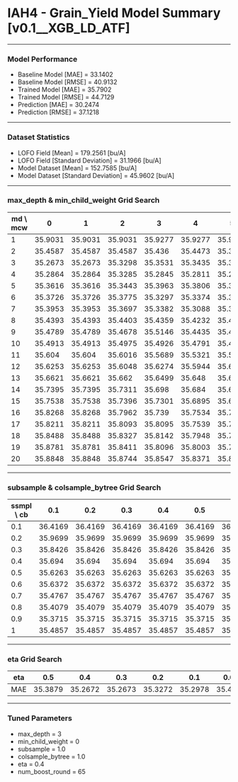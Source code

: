 # IAH4 - Grain_Yield Model Summary [v0.1__XGB_LD_ATF]

***

### Model Performance

- Baseline Model [MAE] = 33.1402
- Baseline Model [RMSE] = 40.9132
- Trained Model [MAE] = 35.7902
- Trained Model [RMSE] = 44.7129
- Prediction [MAE] = 30.2474
- Prediction [RMSE] = 37.1218
***

### Dataset Statistics

- LOFO Field [Mean] = 179.2561 [bu/A]
- LOFO Field [Standard Deviation] = 31.1966 [bu/A]
- Model Dataset [Mean] = 152.7585 [bu/A]
- Model Dataset [Standard Deviation] = 45.9602 [bu/A]
***

### max_depth & min_child_weight Grid Search

|   md \ mcw |       0 |       1 |       2 |       3 |       4 |       5 |       6 |       7 |       8 |       9 |      10 |      11 |      12 |      13 |      14 |      15 |      16 |      17 |      18 |      19 |      20 |
|------------|---------|---------|---------|---------|---------|---------|---------|---------|---------|---------|---------|---------|---------|---------|---------|---------|---------|---------|---------|---------|---------|
|          1 | 35.9031 | 35.9031 | 35.9031 | 35.9277 | 35.9277 | 35.9277 | 35.9277 | 35.9277 | 35.9277 | 35.9289 | 35.9869 | 35.9869 | 35.9568 | 35.9568 | 35.9568 | 35.9568 | 35.9833 | 35.9833 | 35.9833 | 35.9833 | 35.9833 |
|          2 | 35.4587 | 35.4587 | 35.4587 | 35.436  | 35.4473 | 35.3932 | 35.3795 | 35.3487 | 35.3937 | 35.4289 | 35.4522 | 35.3831 | 35.4949 | 35.4798 | 35.4924 | 35.419  | 35.3563 | 35.4539 | 35.4254 | 35.5381 | 35.4699 |
|          3 | 35.2673 | 35.2673 | 35.3298 | 35.3531 | 35.3435 | 35.3477 | 35.326  | 35.312  | 35.2971 | 35.3375 | 35.3403 | 35.338  | 35.37   | 35.3734 | 35.4064 | 35.4459 | 35.4349 | 35.4651 | 35.379  | 35.4175 | 35.5006 |
|          4 | 35.2864 | 35.2864 | 35.3285 | 35.2845 | 35.2811 | 35.2891 | 35.2889 | 35.3325 | 35.3487 | 35.3835 | 35.3837 | 35.4092 | 35.3999 | 35.377  | 35.3667 | 35.3891 | 35.3834 | 35.382  | 35.409  | 35.4195 | 35.4176 |
|          5 | 35.3616 | 35.3616 | 35.3443 | 35.3963 | 35.3806 | 35.3934 | 35.3485 | 35.336  | 35.32   | 35.3494 | 35.3741 | 35.3484 | 35.3998 | 35.4082 | 35.3353 | 35.411  | 35.3997 | 35.3932 | 35.4209 | 35.4103 | 35.3873 |
|          6 | 35.3726 | 35.3726 | 35.3775 | 35.3297 | 35.3374 | 35.3399 | 35.3626 | 35.2823 | 35.3164 | 35.3206 | 35.3649 | 35.4006 | 35.3723 | 35.3416 | 35.3757 | 35.3864 | 35.3695 | 35.3128 | 35.3897 | 35.3903 | 35.3817 |
|          7 | 35.3953 | 35.3953 | 35.3697 | 35.3382 | 35.3088 | 35.3177 | 35.3037 | 35.3434 | 35.3362 | 35.3695 | 35.3651 | 35.3924 | 35.3948 | 35.3758 | 35.3765 | 35.3515 | 35.3618 | 35.4186 | 35.3652 | 35.3737 | 35.3976 |
|          8 | 35.4393 | 35.4393 | 35.4403 | 35.4359 | 35.4232 | 35.4541 | 35.4248 | 35.4048 | 35.3736 | 35.4093 | 35.3851 | 35.3836 | 35.3804 | 35.3818 | 35.3844 | 35.3762 | 35.3666 | 35.418  | 35.3819 | 35.3705 | 35.3636 |
|          9 | 35.4789 | 35.4789 | 35.4678 | 35.5146 | 35.4435 | 35.4328 | 35.4564 | 35.4369 | 35.4185 | 35.4148 | 35.427  | 35.3998 | 35.4043 | 35.393  | 35.3791 | 35.385  | 35.409  | 35.372  | 35.3909 | 35.3979 | 35.4527 |
|         10 | 35.4913 | 35.4913 | 35.4975 | 35.4926 | 35.4791 | 35.4642 | 35.4808 | 35.4127 | 35.4596 | 35.3966 | 35.451  | 35.4361 | 35.4303 | 35.4402 | 35.4432 | 35.4316 | 35.4085 | 35.4109 | 35.4207 | 35.4012 | 35.3723 |
|         11 | 35.604  | 35.604  | 35.6016 | 35.5689 | 35.5321 | 35.5225 | 35.5285 | 35.4833 | 35.4576 | 35.461  | 35.4996 | 35.4653 | 35.4651 | 35.4348 | 35.4645 | 35.4423 | 35.4127 | 35.428  | 35.4529 | 35.4059 | 35.3656 |
|         12 | 35.6253 | 35.6253 | 35.6048 | 35.6274 | 35.5944 | 35.6146 | 35.5692 | 35.5458 | 35.5302 | 35.4969 | 35.5207 | 35.5154 | 35.4644 | 35.4546 | 35.4493 | 35.4867 | 35.4563 | 35.4534 | 35.4591 | 35.4392 | 35.4365 |
|         13 | 35.6621 | 35.6621 | 35.662  | 35.6499 | 35.648  | 35.6005 | 35.6061 | 35.5829 | 35.5684 | 35.5164 | 35.517  | 35.542  | 35.5219 | 35.4832 | 35.4463 | 35.4817 | 35.5034 | 35.4566 | 35.4645 | 35.406  | 35.4442 |
|         14 | 35.7395 | 35.7395 | 35.7311 | 35.698  | 35.684  | 35.6357 | 35.6138 | 35.5818 | 35.5669 | 35.5942 | 35.5569 | 35.5572 | 35.5502 | 35.5134 | 35.5007 | 35.5274 | 35.5252 | 35.4908 | 35.4776 | 35.4717 | 35.456  |
|         15 | 35.7538 | 35.7538 | 35.7396 | 35.7301 | 35.6895 | 35.6735 | 35.6853 | 35.6515 | 35.6187 | 35.5983 | 35.6244 | 35.5677 | 35.5575 | 35.5748 | 35.5268 | 35.5519 | 35.517  | 35.5346 | 35.5229 | 35.4759 | 35.4579 |
|         16 | 35.8268 | 35.8268 | 35.7962 | 35.739  | 35.7534 | 35.7215 | 35.7056 | 35.6384 | 35.6412 | 35.6061 | 35.6044 | 35.6215 | 35.5857 | 35.555  | 35.5309 | 35.5569 | 35.543  | 35.5279 | 35.5203 | 35.4653 | 35.4863 |
|         17 | 35.8211 | 35.8211 | 35.8093 | 35.8095 | 35.7539 | 35.7593 | 35.7364 | 35.6769 | 35.6396 | 35.643  | 35.6241 | 35.6233 | 35.6296 | 35.5883 | 35.5683 | 35.5598 | 35.5638 | 35.5707 | 35.5121 | 35.4839 | 35.4908 |
|         18 | 35.8488 | 35.8488 | 35.8327 | 35.8142 | 35.7948 | 35.7451 | 35.7614 | 35.712  | 35.6797 | 35.6556 | 35.6579 | 35.6542 | 35.614  | 35.571  | 35.5965 | 35.5801 | 35.5645 | 35.55   | 35.5525 | 35.5198 | 35.5043 |
|         19 | 35.8781 | 35.8781 | 35.8411 | 35.8096 | 35.8003 | 35.7594 | 35.7755 | 35.7167 | 35.6875 | 35.6622 | 35.6622 | 35.6477 | 35.6299 | 35.6329 | 35.591  | 35.5877 | 35.5967 | 35.5747 | 35.5469 | 35.5104 | 35.5222 |
|         20 | 35.8848 | 35.8848 | 35.8744 | 35.8547 | 35.8371 | 35.8019 | 35.7693 | 35.7457 | 35.7049 | 35.7018 | 35.6702 | 35.6638 | 35.645  | 35.6179 | 35.6145 | 35.5943 | 35.6009 | 35.5747 | 35.5664 | 35.5344 | 35.5164 |

***

### subsample & colsample_bytree Grid Search

|   ssmpl \ cb |     0.1 |     0.2 |     0.3 |     0.4 |     0.5 |     0.6 |     0.7 |     0.8 |     0.9 |     1.0 |
|--------------|---------|---------|---------|---------|---------|---------|---------|---------|---------|---------|
|          0.1 | 36.4169 | 36.4169 | 36.4169 | 36.4169 | 36.4169 | 36.4169 | 36.4169 | 36.4169 | 36.4169 | 36.0415 |
|          0.2 | 35.9699 | 35.9699 | 35.9699 | 35.9699 | 35.9699 | 35.9699 | 35.9699 | 35.9699 | 35.9699 | 35.9957 |
|          0.3 | 35.8426 | 35.8426 | 35.8426 | 35.8426 | 35.8426 | 35.8426 | 35.8426 | 35.8426 | 35.8426 | 35.7406 |
|          0.4 | 35.694  | 35.694  | 35.694  | 35.694  | 35.694  | 35.694  | 35.694  | 35.694  | 35.694  | 35.6286 |
|          0.5 | 35.6263 | 35.6263 | 35.6263 | 35.6263 | 35.6263 | 35.6263 | 35.6263 | 35.6263 | 35.6263 | 35.6634 |
|          0.6 | 35.6372 | 35.6372 | 35.6372 | 35.6372 | 35.6372 | 35.6372 | 35.6372 | 35.6372 | 35.6372 | 35.4963 |
|          0.7 | 35.4767 | 35.4767 | 35.4767 | 35.4767 | 35.4767 | 35.4767 | 35.4767 | 35.4767 | 35.4767 | 35.4802 |
|          0.8 | 35.4079 | 35.4079 | 35.4079 | 35.4079 | 35.4079 | 35.4079 | 35.4079 | 35.4079 | 35.4079 | 35.402  |
|          0.9 | 35.3715 | 35.3715 | 35.3715 | 35.3715 | 35.3715 | 35.3715 | 35.3715 | 35.3715 | 35.3715 | 35.3947 |
|          1   | 35.4857 | 35.4857 | 35.4857 | 35.4857 | 35.4857 | 35.4857 | 35.4857 | 35.4857 | 35.4857 | 35.2673 |

***

### eta Grid Search

| eta   |     0.5 |     0.4 |     0.3 |     0.2 |     0.1 |    0.01 |   0.001 |
|-------|---------|---------|---------|---------|---------|---------|---------|
| MAE   | 35.3879 | 35.2672 | 35.2673 | 35.3272 | 35.2978 | 35.4839 | 62.1992 |

***

### Tuned Parameters

- max_depth = 3
- min_child_weight = 0
- subsample = 1.0
- colsample_bytree = 1.0
- eta = 0.4
- num_boost_round = 65
